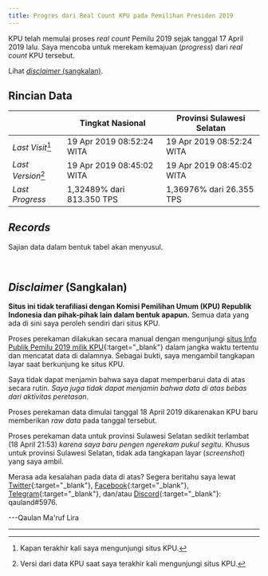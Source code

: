 ```yaml
---
title: Progres dari Real Count KPU pada Pemilihan Presiden 2019
---
```


KPU telah memulai proses *real count* Pemilu 2019 sejak tanggal
17 April 2019 lalu. Saya mencoba untuk merekam kemajuan (*progress*)
dari *real count* KPU tersebut.

Lihat [*disclaimer* (sangkalan)](#disclaimer-sangkalan).

Rincian Data
---

| 					 | **Tingkat Nasional**		  | **Provinsi Sulawesi Selatan** |
|--------------------|----------------------------|-------------------------------|
| *Last Visit*[^1]   | 19 Apr 2019 08:52:24 WITA  | 19 Apr 2019 08:52:24 WITA	  |
| *Last Version*[^2] | 19 Apr 2019 08:45:02 WITA  | 19 Apr 2019 08:45:02 WITA	  |
| *Last Progress*    | 1,32489% dari 813.350 TPS  | 1,36976% dari 26.355 TPS      |

[^1]: Kapan terakhir kali saya mengunjungi situs KPU.

[^2]: Versi dari data KPU saat saya terakhir kali mengunjungi situs KPU.

*Records*
---

Sajian data dalam bentuk tabel akan menyusul.

<script src="http://cdnjs.cloudflare.com/ajax/libs/moment.js/2.13.0/moment.min.js"></script>
<script src="http://cdnjs.cloudflare.com/ajax/libs/jquery/2.1.3/jquery.min.js"></script>
<script src="https://cdnjs.cloudflare.com/ajax/libs/Chart.js/2.8.0/Chart.bundle.js"></script>
<canvas id="canvas" width="100%" height="85%"></canvas>
<script> //Code adapted from https://embed.plnkr.co/JOI1fpgWIS0lvTeLUxUp/
	
    var timeFormat = 'YYMMDD HHmm ss';
    
	Chart.defaults.global.defaultFontFamily = 'Source Sans Pro';
	
	function divideVotes(vote) {
		var dvote = vote / 1000000;
		return (dvote);
	}
	
    var config = {
        type:    'line',
        data:    {
            datasets: [
                {
                    label: "Jokowi-Amin",
                    data: [
                    { x: "190418 1000 00", y: NaN },
                    { x: "190418 1030 03", y: 130952 },
                    { x: "190418 1045 03", y: 141898 },
                    { x: "190418 1200 03", y: 197869 },
                    { x: "190418 1230 03", y: 214553 },
                    { x: "190418 1300 03", y: 260891 },
                    { x: "190418 1345 03", y: 296910 },
                    { x: "190418 1430 03", y: 336692 },
                    { x: "190418 1515 03", y: 403079 },
                    { x: "190418 1615 03", y: 482172 },
                    { x: "190418 1700 03", y: 535366 },
                    { x: "190418 1745 03", y: 610654 },
                    { x: "190418 2015 03", y: 723660 },
                    { x: "190418 2145 02", y: 741400 },
                    { x: "190418 2215 03", y: 766633 },
                    { x: "190419 0015 03", y: 945947 },
                    { x: "190419 0500 03", y: 1131661 },
                    { x: "190419 0645 03", y: 1136153 },
                    { x: "190419 0845 02", y: 1158171 }
                    ],
                    fill: false,
                    backgroundColor: 'rgba(253,106,2,0.5)',
                    borderColor: 'orange',
                    pointBackgroundColor: 'orange'
                },
                {
                    label: "Prabowo-Sandi",
                    data: [
                    { x: "190418 1000 00", y: NaN },
                    { x: "190418 1030 03", y: 93168 },
                    { x: "190418 1045 03", y: 98766 },
                    { x: "190418 1200 03", y: 134808 },
                    { x: "190418 1230 03", y: 146216 },
                    { x: "190418 1300 03", y: 173138 },
                    { x: "190418 1345 03", y: 202217 },
                    { x: "190418 1430 03", y: 230570 },
                    { x: "190418 1515 03", y: 278317 },
                    { x: "190418 1615 03", y: 344762 },
                    { x: "190418 1700 03", y: 389656 },
                    { x: "190418 1745 03", y: 447461 },
                    { x: "190418 2015 03", y: 534148 },
                    { x: "190418 2145 02", y: 548095 },
                    { x: "190418 2215 03", y: 570742 },
                    { x: "190419 0015 03", y: 722875 },
                    { x: "190419 0500 03", y: 873200 },
                    { x: "190419 0645 03", y: 878541 },
                    { x: "190419 0845 02", y: 897441 }
                    ],
                    fill:  false,
                    backgroundColor: 'rgba(135,206,235,0.5)',
                    borderColor: 'skyblue',
                    pointBackgroundColor: 'skyblue'
                }
            ]
        },
        options: {
            responsive: true,
            title:      {
                display: true,
                text:    ['Hasil Perekaman Data Real Count KPU 2019', 'Tingkat Nasional'],
                fontSize: 18
            },
            scales:     {
                xAxes: [{
                    type:       "time",
                    time:       {
                        unit: 'hour',
                        displayFormats: {
                        	hour: 'DD MMM HH:mm'
                        },
                        unitStepSize: 3,
                        format: timeFormat,
                        tooltipFormat: 'DD MMM YYYY HH:mm:ss'
                    },
                    scaleLabel: {
                        display:     true,
                        labelString: 'Tanggal/Versi'
                    }
                }],
                yAxes: [{
                    scaleLabel: {
                        display:     true,
                        labelString: 'Perolehan Suara'
                    },
                    ticks: {
                    	userCallback: function(value) {
                    		return divideVotes(value) + 'jt';
                    	}
                    }
                }]
            },
            elements: {
            	line: {
                	tension: 0 // disables bezier curves
            	}
        	},
        	legend: {
        		labels: {
        			fontSize: 14
        		}
        	}
        }
    };
//
//    window.onload = function () {
//        var ctx       = document.getElementById("canvas").getContext("2d");
//        window.myLine = new Chart(ctx, config);
//    };
</script>

<br/>

<canvas id="canvasSulsel" width="100%" height="85%"></canvas>
<script> //Code adapted from https://embed.plnkr.co/JOI1fpgWIS0lvTeLUxUp/
	
    var timeFormat = 'YYMMDD HHmm ss';
    
	Chart.defaults.global.defaultFontFamily = 'Source Sans Pro';
	
	function divideVotesSulsel(votess) {
		var dvotess = votess / 1000;
		return (dvotess);
	}
	
    var config2 = {
        type:    'line',
        data:    {
            datasets: [
                {
                    label: "Jokowi-Amin",
                    data: [
                    { x: "190418 1000 00", y: NaN },
                    { x: "190418 2145 02", y: 17843 },
                    { x: "190418 2215 03", y: 18867 },
                    { x: "190419 0015 03", y: 25819 },
                    { x: "190419 0645 03", y: 29000 },
                    { x: "190419 0815 03", y: 29278 },
                    { x: "190419 0845 02", y: 29484 }
                    ],
                    fill: false,
                    backgroundColor: 'rgba(253,106,2,0.5)',
                    borderColor: 'orange',
                    pointBackgroundColor: 'orange'
                },
                {
                    label: "Prabowo-Sandi",
                    data: [
                    { x: "190418 1000 00", y: NaN },
                    { x: "190418 2145 02", y: 25168 },
                    { x: "190418 2215 03", y: 26661 },
                    { x: "190419 0015 03", y: 32762 },
                    { x: "190419 0645 03", y: 36827 },
                    { x: "190419 0815 03", y: 37407 },
                    { x: "190419 0845 02", y: 37465 }
                    ],
                    fill:  false,
                    backgroundColor: 'rgba(135,206,235,0.5)',
                    borderColor: 'skyblue',
                    pointBackgroundColor: 'skyblue'
                }
            ]
        },
        options: {
            responsive: true,
            title:      {
                display: true,
                text:    ['Hasil Perekaman Data Real Count KPU 2019', 'Wilayah Pemilihan Sulawesi Selatan'],
                fontSize: 18
            },
            scales:     {
                xAxes: [{
                    type:       "time",
                    time:       {
                        unit: 'hour',
                        displayFormats: {
                        	hour: 'DD MMM HH:mm'
                        },
                        unitStepSize: 3,
                        format: timeFormat,
                        tooltipFormat: 'DD MMM YYYY HH:mm:ss'
                    },
                    scaleLabel: {
                        display:     true,
                        labelString: 'Tanggal/Versi'
                    }
                }],
                yAxes: [{
                    scaleLabel: {
                        display:     true,
                        labelString: 'Perolehan Suara'
                    },
                    ticks: {
                    	userCallback: function(value) {
                    		return divideVotesSulsel(value) + 'rb';
                    	}
                    }
                }]
            },
            elements: {
            	line: {
                	tension: 0 // disables bezier curves
            	}
        	},
        	legend: {
        		labels: {
        			fontSize: 14
        		}
        	}
        }
    };

    window.onload = function () {
        var ctx       = document.getElementById("canvas").getContext("2d");
        window.myLine = new Chart(ctx, config);
        var ctxSulsel = document.getElementById("canvasSulsel").getContext("2d");
        window.myLine = new Chart(ctxSulsel, config2);
    }
</script>

*Disclaimer* (Sangkalan)
---

**Situs ini tidak terafiliasi dengan Komisi Pemilihan Umum (KPU)
Republik Indonesia dan pihak-pihak lain dalam bentuk apapun.**
Semua data yang ada di sini saya peroleh sendiri dari situs KPU.

Proses perekaman dilakukan secara manual dengan mengunjungi
[situs Info Publik Pemilu 2019 milik KPU](<https://pemilu2019.kpu.go.id/#/ppwp/hitung-suara/>){:target="_blank"}
dalam jangka waktu tertentu dan mencatat data di dalamnya.
Sebagai bukti, saya mengambil tangkapan layar saat berkunjung
ke situs KPU.

Saya tidak dapat menjamin bahwa saya dapat memperbarui data di
atas secara rutin. *Saya juga tidak dapat menjamin bahwa data di
atas bebas dari aktivitas peretasan*.

Proses perekaman data dimulai tanggal 18 April 2019 dikarenakan
KPU baru memberikan *raw data* pada tanggal tersebut.

Proses perekaman data untuk provinsi Sulawesi Selatan sedikit
terlambat (18 April 21:53) *karena saya baru pengen ngerekam
pukul segitu*. Khusus untuk provinsi Sulawesi Selatan, tidak ada
tangkapan layar (*screenshot*) yang saya ambil.

Merasa ada kesalahan pada data di atas? Segera beritahu saya lewat
[Twitter](<https://twitter.com/qauland>){:target="_blank"}, [Facebook](<https://fb.me/qauland>){:target="_blank"},
[Telegram](<https://t.me/qauland>){:target="_blank"}, dan/atau [Discord](<https://discordapp.com>){:target="_blank"}:
qauland#5976.

---Qaulan Ma'ruf Lira

---

